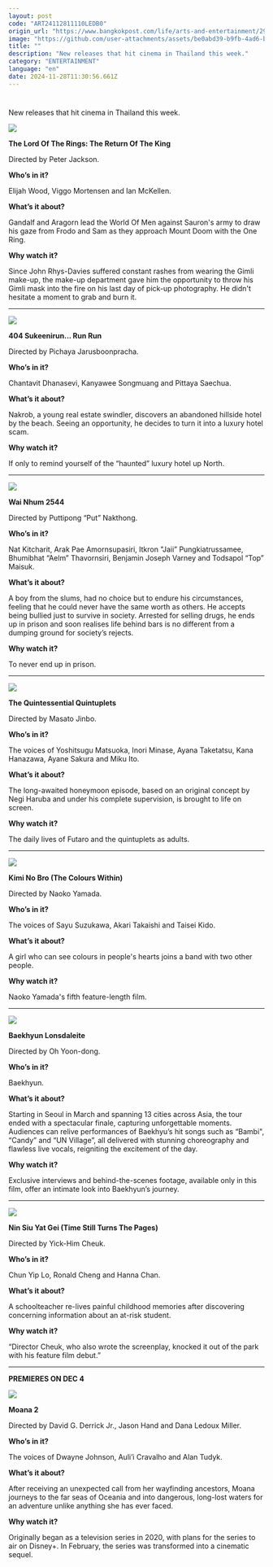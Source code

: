 ```yaml
---
layout: post
code: "ART24112811110LEDB0"
origin_url: "https://www.bangkokpost.com/life/arts-and-entertainment/2910655/new-movies-out-this-week-nov-28-dec-4"
image: "https://github.com/user-attachments/assets/be0abd39-b9fb-4ad6-bd0b-6c21322c6c9e"
title: ""
description: "New releases that hit cinema in Thailand this week."
category: "ENTERTAINMENT"
language: "en"
date: 2024-11-28T11:30:56.661Z
---
```


# 

New releases that hit cinema in Thailand this week. 

![](https://github.com/user-attachments/assets/10f1a4e5-58ec-41ab-9e86-2996bbf19233)

**The Lord Of The Rings: The Return Of The King** 

Directed by Peter Jackson.

**Who’s in it?**

Elijah Wood, Viggo Mortensen and Ian McKellen.

**What’s it about?** 

Gandalf and Aragorn lead the World Of Men against Sauron's army to draw his gaze from Frodo and Sam as they approach Mount Doom with the One Ring.

**Why watch it?**

Since John Rhys-Davies suffered constant rashes from wearing the Gimli make-up, the make-up department gave him the opportunity to throw his Gimli mask into the fire on his last day of pick-up photography. He didn't hesitate a moment to grab and burn it.

* * *

![](https://static.bangkokpost.com/media/content/20241128/5363655.jpg)

**404 Sukeenirun... Run Run**

Directed by Pichaya Jarusboonpracha.

**Who’s in it?**

Chantavit Dhanasevi, Kanyawee Songmuang and Pittaya Saechua.

**What’s it about?**

Nakrob, a young real estate swindler, discovers an abandoned hillside hotel by the beach. Seeing an opportunity, he decides to turn it into a luxury hotel scam.

**Why watch it?**

If only to remind yourself of the “haunted” luxury hotel up North. 

* * *

![](https://static.bangkokpost.com/media/content/20241128/5363660.jpg)

**Wai Nhum 2544**

Directed by Puttipong “Put” Nakthong.

**Who’s in it?** 

Nat Kitcharit, Arak Pae Amornsupasiri, Itkron "Jaii” Pungkiatrussamee, Bhumibhat “Aelm” Thavornsiri, Benjamin Joseph Varney and Todsapol “Top” Maisuk. 

**What’s it about?**

A boy from the slums, had no choice but to endure his circumstances, feeling that he could never have the same worth as others. He accepts being bullied just to survive in society. Arrested for selling drugs, he ends up in prison and soon realises life behind bars is no different from a dumping ground for society’s rejects.

**Why watch it?**

To never end up in prison. 

* * *

![](https://github.com/user-attachments/assets/912e3e18-5651-4091-b4fb-c0c1a4d4344a)

**The Quintessential Quintuplets**

Directed by Masato Jinbo.

**Who’s in it?**

The voices of Yoshitsugu Matsuoka, Inori Minase, Ayana Taketatsu, Kana Hanazawa, Ayane Sakura and Miku Ito. 

**What’s it about?** 

The long-awaited honeymoon episode, based on an original concept by Negi Haruba and under his complete supervision, is brought to life on screen.

**Why watch it?**

The daily lives of Futaro and the quintuplets as adults.

* * *

![](https://github.com/user-attachments/assets/daf9b59f-1abe-42b3-aa76-8dc20b9be7c0)

**Kimi No Bro (The Colours Within)**

Directed by Naoko Yamada.

**Who’s in it?**

The voices of Sayu Suzukawa, Akari Takaishi and Taisei Kido. 

**What’s it about?**

A girl who can see colours in people's hearts joins a band with two other people.

**Why watch it?**

Naoko Yamada's fifth feature-length film.

* * *

![](https://github.com/user-attachments/assets/e5f38ceb-fdc1-4ef5-af92-d8ba5060be3d)

**Baekhyun Lonsdaleite**

Directed by Oh Yoon-dong.

**Who’s in it?**

Baekhyun.

**What’s it about?** 

Starting in Seoul in March and spanning 13 cities across Asia, the tour ended with a spectacular finale, capturing unforgettable moments. Audiences can relive performances of Baekhyu’s hit songs such as “Bambi", “Candy” and “UN Village”, all delivered with stunning choreography and flawless live vocals, reigniting the excitement of the day.

**Why watch it?**

Exclusive interviews and behind-the-scenes footage, available only in this film, offer an intimate look into Baekhyun’s journey.

* * *

![](https://static.bangkokpost.com/media/content/20241128/5363677.jpg)

**Nin Siu Yat Gei (Time Still Turns The Pages)**

Directed by Yick-Him Cheuk.

**Who’s in it?** 

Chun Yip Lo, Ronald Cheng and Hanna Chan.

**What’s it about?** 

A schoolteacher re-lives painful childhood memories after discovering concerning information about an at-risk student.

**Why watch it?**

“Director Cheuk, who also wrote the screenplay, knocked it out of the park with his feature film debut.”

* * *

**PREMIERES ON DEC 4**

![](https://github.com/user-attachments/assets/d48f5af3-c7b8-407b-9203-630da9e8e547)

**Moana 2**

Directed by David G. Derrick Jr., Jason Hand and Dana Ledoux Miller.

**Who’s in it?**

The voices of Dwayne Johnson, Auli’i Cravalho and Alan Tudyk.

**What’s it about?**

After receiving an unexpected call from her wayfinding ancestors, Moana journeys to the far seas of Oceania and into dangerous, long-lost waters for an adventure unlike anything she has ever faced.

**Why watch it?**

Originally began as a television series in 2020, with plans for the series to air on Disney+. In February, the series was transformed into a cinematic sequel.
